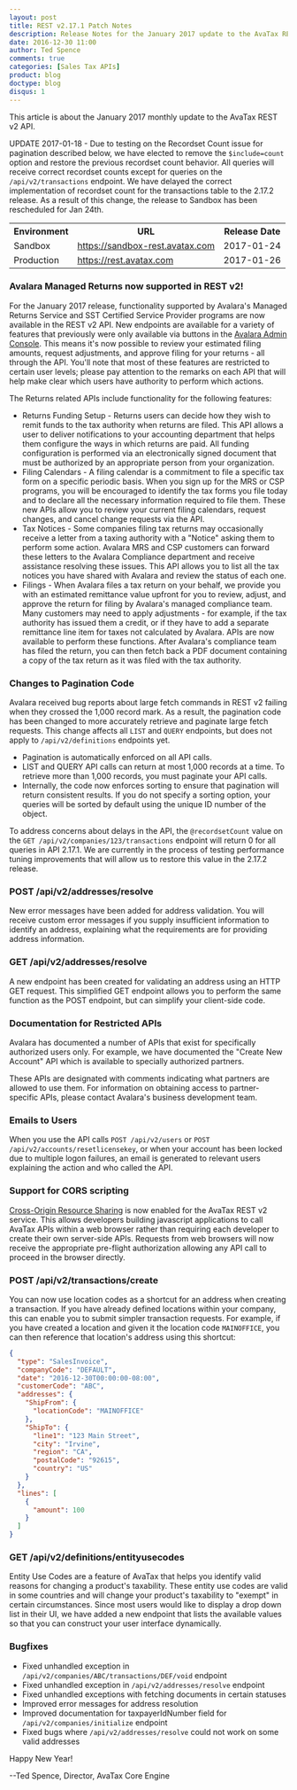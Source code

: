 ```yaml
---
layout: post
title: REST v2.17.1 Patch Notes
description: Release Notes for the January 2017 update to the AvaTax REST v2 API.
date: 2016-12-30 11:00
author: Ted Spence
comments: true
categories: [Sales Tax APIs]
product: blog
doctype: blog
disqus: 1
---
```


This article is about the January 2017 monthly update to the AvaTax REST v2 API.

UPDATE 2017-01-18 - Due to testing on the Recordset Count issue for pagination described below, we have elected to remove the `$include=count` option and restore the previous recordset count behavior.  All queries will receive correct recordset counts except for queries on the `/api/v2/transactions` endpoint.  We have delayed the correct implementation of recordset count for the transactions table to the 2.17.2 release.  As a result of this change, the release to Sandbox has been rescheduled for Jan 24th.

<table class="styled-table">
	<tr>
		<th>Environment</th>
		<th>URL</th>
		<th>Release Date</th>
	</tr>
	<tr>
		<td>Sandbox</td>
        <td><a href="https://sandbox-rest.avatax.com">https://sandbox-rest.avatax.com</a></td>
		<td>2017-01-24</td>
	</tr>
	<tr>
		<td>Production</td>
        <td><a href="https://rest.avatax.com">https://rest.avatax.com</a></td>
		<td>2017-01-26</td>
	</tr>
</table>

<h3>Avalara Managed Returns now supported in REST v2!</h3>

For the January 2017 release, functionality supported by Avalara's Managed Returns Service and SST Certified Service Provider programs are now available in the REST v2 API.  New endpoints are available for a variety of features that previously were only available via buttons in the <a href="https://admin-avatax.avalara.net">Avalara Admin Console</a>.  This means it's now possible to review your estimated filing amounts, request adjustments, and approve filing for your returns - all through the API.  You'll note that most of these features are restricted to certain user levels; please pay attention to the remarks on each API that will help make clear which users have authority to perform which actions.

The Returns related APIs include functionality for the following features:

<ul class="normal">
    <li>Returns Funding Setup - Returns users can decide how they wish to remit funds to the tax authority when returns are filed.  This API allows a user to deliver notifications to your accounting department that helps them configure the ways in which returns are paid.  All funding configuration is performed via an electronically signed document that must be authorized by an appropriate person from your organization.</li>
    <li>Filing Calendars - A filing calendar is a commitment to file a specific tax form on a specific periodic basis.  When you sign up for the MRS or CSP programs, you will be encouraged to identify the tax forms you file today and to declare all the necessary information required to file them.  These new APIs allow you to review your current filing calendars, request changes, and cancel change requests via the API.</li>
    <li>Tax Notices - Some companies filing tax returns may occasionally receive a letter from a taxing authority with a "Notice" asking them to perform some action.  Avalara MRS and CSP customers can forward these letters to the Avalara Compliance department and receive assistance resolving these issues.  This API allows you to list all the tax notices you have shared with Avalara and review the status of each one.</li>
    <li>Filings - When Avalara files a tax return on your behalf, we provide you with an estimated remittance value upfront for you to review, adjust, and approve the return for filing by Avalara's managed compliance team.  Many customers may need to apply adjustments - for example, if the tax authority has issued them a credit, or if they have to add a separate remittance line item for taxes not calculated by Avalara.  APIs are now available to perform these functions.  After Avalara's compliance team has filed the return, you can then fetch back a PDF document containing a copy of the tax return as it was filed with the tax authority.</li>
</ul>

<h3>Changes to Pagination Code</h3>

Avalara received bug reports about large fetch commands in REST v2 failing when they crossed the 1,000 record mark.  As a result, the pagination code has been changed to more accurately retrieve and paginate large fetch requests.  This change affects all `LIST` and `QUERY` endpoints, but does not apply to `/api/v2/definitions` endpoints yet.

<ul class="normal">
    <li>Pagination is automatically enforced on all API calls.</li>
    <li>LIST and QUERY API calls can return at most 1,000 records at a time.  To retrieve more than 1,000 records, you must paginate your API calls.</li>
    <li>Internally, the code now enforces sorting to ensure that pagination will return consistent results.  If you do not specify a sorting option, your queries will be sorted by default using the unique ID number of the object.</li>
    
</ul>

To address concerns about delays in the API, the `@recordsetCount` value on the `GET /api/v2/companies/123/transactions` endpoint will return 0 for all queries in API 2.17.1.  We are currently in the process of testing performance tuning improvements that will allow us to restore this value in the 2.17.2 release.

<h3>POST /api/v2/addresses/resolve</h3>

New error messages have been added for address validation.  You will receive custom error messages if you supply insufficient information to identify an address, explaining what the requirements are for providing address information.

<h3>GET /api/v2/addresses/resolve</h3>

A new endpoint has been created for validating an address using an HTTP GET request.  This simplified GET endpoint allows you to perform the same function as the POST endpoint, but can simplify your client-side code.

<h3>Documentation for Restricted APIs</h3>

Avalara has documented a number of APIs that exist for specifically authorized users only.  For example, we have documented the "Create New Account" API which is available to specially authorized partners.

These APIs are designated with comments indicating what partners are allowed to use them.  For information on obtaining access to partner-specific APIs, please contact Avalara's business development team.

<h3>Emails to Users</h3>

When you use the API calls `POST /api/v2/users` or `POST /api/v2/accounts/resetlicensekey`, or when your account has been locked due to multiple logon failures, an email is generated to relevant users explaining the action and who called the API.

<h3>Support for CORS scripting</h3>

<a href="https://en.wikipedia.org/wiki/Cross-origin_resource_sharing">Cross-Origin Resource Sharing</a> is now enabled for the AvaTax REST v2 service.  This allows developers building javascript applications to call AvaTax APIs within a web browser rather than requiring each developer to create their own server-side APIs.  Requests from web browsers will now receive the appropriate pre-flight authorization allowing any API call to proceed in the browser directly.

<h3>POST /api/v2/transactions/create</h3>

You can now use location codes as a shortcut for an address when creating a transaction.  If you have already defined locations within your company, this can enable you to submit simpler transaction requests.  For example, if you have created a location and given it the location code `MAINOFFICE`, you can then reference that location's address using this shortcut:

```json
{
  "type": "SalesInvoice",
  "companyCode": "DEFAULT",
  "date": "2016-12-30T00:00:00-08:00",
  "customerCode": "ABC",
  "addresses": {
    "ShipFrom": {
      "locationCode": "MAINOFFICE"
    },
    "ShipTo": {
      "line1": "123 Main Street",
      "city": "Irvine",
      "region": "CA",
      "postalCode": "92615",
      "country": "US"
    }
  },
  "lines": [
    {
      "amount": 100
    }
  ]
}
```

<h3>GET /api/v2/definitions/entityusecodes</h3>

Entity Use Codes are a feature of AvaTax that helps you identify valid reasons for changing a product's taxability.  These entity use codes are valid in some countries and will change your product's taxability to "exempt" in certain circumstances.  Since most users would like to display a drop down list in their UI, we have added a new endpoint that lists the available values so that you can construct your user interface dynamically.

<h3>Bugfixes</h3>

<ul class="normal">
    <li>Fixed unhandled exception in <code class="highlight-rouge">/api/v2/companies/ABC/transactions/DEF/void</code> endpoint</li>
    <li>Fixed unhandled exception in <code class="highlight-rouge">/api/v2/addresses/resolve</code> endpoint</li>
    <li>Fixed unhandled exceptions with fetching documents in certain statuses</li>
    <li>Improved error messages for address resolution</li>
    <li>Improved documentation for taxpayerIdNumber field for <code class="highlight-rouge">/api/v2/companies/initialize</code> endpoint</li>
    <li>Fixed bugs where <code class="highlight-rouge">/api/v2/addresses/resolve</code> could not work on some valid addresses</li>
</ul>

Happy New Year!

--Ted Spence, Director, AvaTax Core Engine
